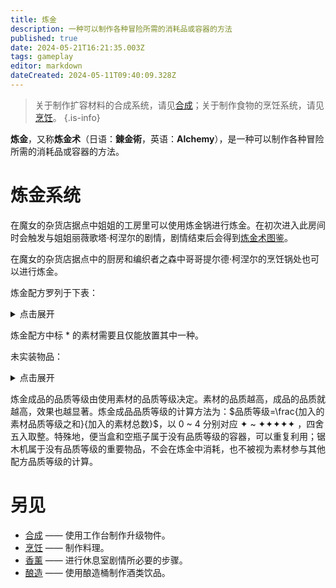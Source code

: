 ```yaml
---
title: 炼金
description: 一种可以制作各种冒险所需的消耗品或容器的方法
published: true
date: 2024-05-21T16:21:35.003Z
tags: gameplay
editor: markdown
dateCreated: 2024-05-11T09:40:09.328Z
---
```


> 关于制作扩容材料的合成系统，请见[合成](/zh/crafting)；关于制作食物的烹饪系统，请见[烹饪](/zh/cooking)。
{.is-info}

**炼金**，又称**炼金术**（日语：**<span lang="ja">錬金術</span>**，英语：**Alchemy**），是一种可以制作各种冒险所需的消耗品或容器的方法。

# 炼金系统

在魔女的杂货店据点中姐姐的工房里可以使用炼金锅进行炼金。在初次进入此房间时会触发与姐姐丽薇歌塔·柯涅尔的剧情，剧情结束后会得到[炼金术图鉴](/zh/items/field-guide)。

在魔女的杂货店据点中的厨房和编织者之森中哥哥提尔德·柯涅尔的烹饪锅处也可以进行炼金。

炼金配方罗列于下表：

<details>
  <summary>点击展开</summary>

<div class="table-container" id="炼金-1"></div>

</details>

炼金配方中标 * 的素材需要且仅能放置其中一种。

未实装物品：

<details>
  <summary>点击展开</summary>

<div class="table-container" id="炼金-2"></div> 

</details>

炼金成品的品质等级由使用素材的品质等级决定。素材的品质越高，成品的品质就越高，效果也越显著。炼金成品品质等级的计算方法为：$品质等级=\frac{加入的素材品质等级之和}{加入的素材总数}$，以 0 ~ 4 分别对应 ✦ ~ ✦✦✦✦✦ ，四舍五入取整。特殊地，便当盒和空瓶子属于没有品质等级的容器，可以重复利用；锯木机属于没有品质等级的重要物品，不会在炼金中消耗，也不被视为素材参与其他配方品质等级的计算。

# 另见

- [合成](/zh/crafting) —— 使用工作台制作升级物件。
- [烹饪](/zh/cooking) —— 制作料理。
- [香薰](/zh/aloma) —— 进行休息室剧情所必要的步骤。
- [酿造](/zh/actihol) —— 使用酿造桶制作酒类饮品。